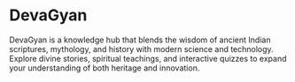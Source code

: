 # DevaGyan
DevaGyan is a knowledge hub that blends the wisdom of ancient Indian scriptures, mythology, and history with modern science and technology. Explore divine stories, spiritual teachings, and interactive quizzes to expand your understanding of both heritage and innovation.
